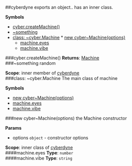 <a name="module_cyberdyne"></a>
##cyberdyne
exports an object.. has an inner class.

**Symbols**

* [cyber.createMachine()](#module_cyberdyne.createMachine)
* [\~something](#module_cyberdyne.something)
* [class: \~cyber.Machine](#module_cyberdyne.Machine)
      * [new cyber~Machine(options)](#module_cyberdyne.Machine)
  * [machine.eyes](#module_cyberdyne.Machine#eyes)
  * [machine.vibe](#module_cyberdyne.Machine#vibe)

<a name="module_cyberdyne.createMachine"></a>
###cyber.createMachine()
**Returns**: [Machine](#module_cyberdyne.Machine)  
<a name="module_cyberdyne.something"></a>
###\~something
random

**Scope**: inner member of [cyberdyne](#module_cyberdyne)  
<a name="module_cyberdyne.Machine"></a>
###class: \~cyber.Machine
The main class of machine

**Symbols**

  * [new cyber~Machine(options)](#module_cyberdyne.Machine)
  * [machine.eyes](#module_cyberdyne.Machine#eyes)
  * [machine.vibe](#module_cyberdyne.Machine#vibe)

<a name="module_cyberdyne.Machine"></a>
###new cyber~Machine(options)
the Machine constructor

**Params**

- options `object` - constructor options

**Scope**: inner class of [cyberdyne](#module_cyberdyne)  
<a name="module_cyberdyne.Machine#eyes"></a>
####machine.eyes
**Type**: `number`  
<a name="module_cyberdyne.Machine#vibe"></a>
####machine.vibe
**Type**: `string`  
